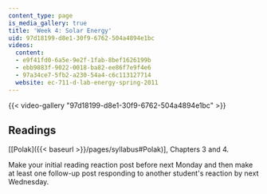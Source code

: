 ```yaml
---
content_type: page
is_media_gallery: true
title: 'Week 4: Solar Energy'
uid: 97d18199-d8e1-30f9-6762-504a4894e1bc
videos:
  content:
  - e9f41fd0-6a5e-9e2f-1fab-8bef1626199b
  - ebb9883f-9022-0018-ba82-ee86f7e9f4e6
  - 97a34ce7-5fb2-a230-54a4-c6c113127714
  website: ec-711-d-lab-energy-spring-2011
---
```



{{< video-gallery "97d18199-d8e1-30f9-6762-504a4894e1bc" >}}


Readings
--------

\[[Polak]({{< baseurl >}}/pages/syllabus#Polak)\], Chapters 3 and 4.

Make your initial reading reaction post before next Monday and then make at least one follow-up post responding to another student's reaction by next Wednesday.